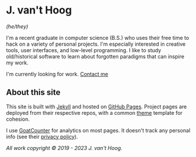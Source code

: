 # J. van't Hoog

*(he/they)*

I'm a recent graduate in computer science (B.S.) who uses their free time to hack on a variety of personal projects. I'm especially interested in creative tools, user interfaces, and low-level programming. I like to study old/historical software to learn about forgotten paradigms that can inspire my work.

I'm currently looking for work. [Contact me](/contact)

## About this site

This site is built with [Jekyll](https://jekyllrb.com/) and hosted on [GitHub Pages](https://pages.github.com/). Project pages are deployed from their respective repos, with a common [theme](https://github.com/vanjac/theme) template for cohesion.

I use [GoatCounter](https://www.goatcounter.com/) for analytics on most pages. It doesn't track any personal info (see their [privacy policy](https://www.goatcounter.com/help/privacy)).

*All work copyright © 2019 - 2023 J. van't Hoog.*

